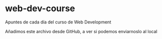# web-dev-course
Apuntes de cada día del curso de Web Development

Añadimos este archivo desde GitHub, a ver si podemos enviarnoslo al local
